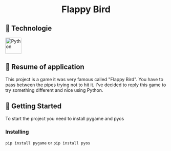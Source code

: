 <h1 align="center">Flappy Bird</h1>

## :newspaper: Technologie
<div align="left">
<img align="center" alt="Python" width="50px" src="https://user-images.githubusercontent.com/38151364/89708860-1bc9a680-d951-11ea-8b0a-cf2d9d7c6edf.png" />
</div>
  
## :bookmark_tabs: Resume of application

This project is a game it was very famous called "Flappy Bird". You have to pass between the pipes trying not to hit it. 
I've decided to reply this game to try something different and nice using Python.


## :mag_right: Getting Started

To start the project you need to install pygame and pyos

### Installing

```pip install pygame``` or ```pip install pyos```
